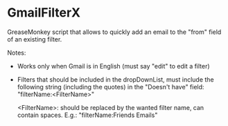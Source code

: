GmailFilterX
============

GreaseMonkey script that allows to quickly add an email to the "from" field of an existing filter.

Notes:
- Works only when Gmail is in English (must say "edit" to edit a filter)
- Filters that should be included in the dropDownList, must include the following string (including the quotes)
	in the "Doesn't have" field:
		"filterName:\<FilterName\>"
		
	\<FilterName\>: should be replaced by the wanted filter name, can contain spaces. 
		E.g.: "filterName:Friends Emails"
